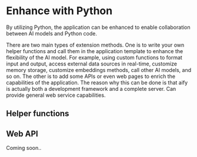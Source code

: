 # Enhance with Python

By utilizing Python, the application can be enhanced to enable collaboration between AI models and Python code.

There are two main types of extension methods. One is to write your own helper functions and call them in the application template to enhance the flexibility of the AI model. For example, using custom functions to format input and output, access external data sources in real-time, customize memory storage, customize embeddings methods, call other AI models, and so on. The other is to add some APIs or even web pages to enrich the capabilities of the application. The reason why this can be done is that aify is actually both a development framework and a complete server. Can provide general web service capabilities.

## Helper functions

## Web API

Coming soon..